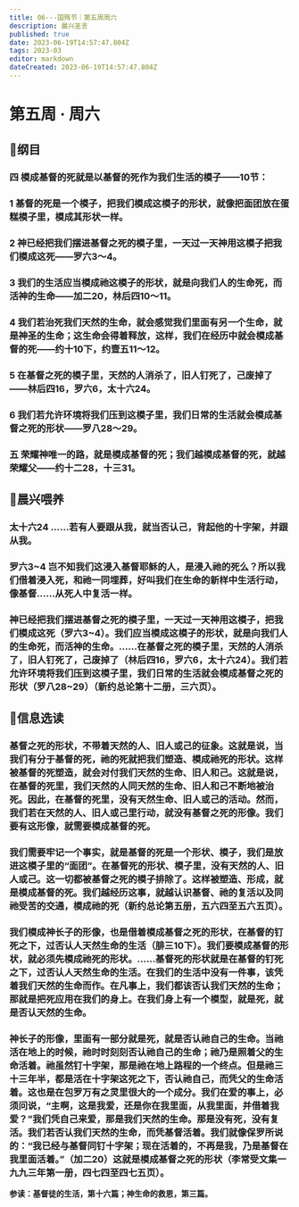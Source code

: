 ```yaml
---
title: 06---国殇节｜第五周周六
description: 晨兴圣言
published: true
date: 2023-06-19T14:57:47.804Z
tags: 2023-03
editor: markdown
dateCreated: 2023-06-19T14:57:47.804Z
---
```


# 第五周 · 周六
## 📖纲目

### 四	模成基督的死就是以基督的死作为我们生活的模子——10节：

### 1	基督的死是一个模子，把我们模成这模子的形状，就像把面团放在蛋糕模子里，模成其形状一样。

### 2	神已经把我们摆进基督之死的模子里，一天过一天神用这模子把我们模成这死——罗六3～4。

### 3	我们的生活应当模成祂这模子的形状，就是向我们人的生命死，而活神的生命——加二20，林后四10～11。

### 4	我们若治死我们天然的生命，就会感觉我们里面有另一个生命，就是神圣的生命；这生命会得着释放，这样，我们在经历中就会模成基督的死——约十10下，约壹五11～12。

### 5	在基督之死的模子里，天然的人消杀了，旧人钉死了，己废掉了——林后四16，罗六6，太十六24。

### 6	我们若允许环境将我们压到这模子里，我们日常的生活就会模成基督之死的形状——罗八28～29。

### 五	荣耀神唯一的路，就是模成基督的死；我们越模成基督的死，就越荣耀父——约十二28，十三31。

## 📖晨兴喂养

### **太十六24    ……若有人要跟从我，就当否认己，背起他的十字架，并跟从我。**

### **罗六3~4    岂不知我们这浸入基督耶稣的人，是浸入祂的死么？所以我们借着浸入死，和祂一同埋葬，好叫我们在生命的新样中生活行动，像基督……从死人中复活一样。**

### 神已经把我们摆进基督之死的模子里，一天过一天神用这模子，把我们模成这死（罗六3~4）。我们应当模成这模子的形状，就是向我们人的生命死，而活神的生命。……在基督之死的模子里，天然的人消杀了，旧人钉死了，己废掉了（林后四16，罗六6，太十六24）。我们若允许环境将我们压到这模子里，我们日常的生活就会模成基督之死的形状（罗八28~29）（新约总论第十二册，三六页）。

## 📖信息选读

### 基督之死的形状，不带着天然的人、旧人或己的征象。这就是说，当我们有分于基督的死，祂的死就把我们塑造、模成祂死的形状。这样被基督的死塑造，就会对付我们天然的生命、旧人和己。这就是说，在基督的死里，我们天然的人同天然的生命、旧人和己不断地被治死。因此，在基督的死里，没有天然生命、旧人或己的活动。然而，我们若在天然的人、旧人或己里行动，就没有基督之死的形像。我们要有这形像，就需要模成基督的死。

### 我们需要牢记一个事实，就是基督的死是一个形状、模子，我们是放进这模子里的“面团”。在基督死的形状、模子里，没有天然的人、旧人或己。这一切都被基督之死的模子排除了。这样被塑造、形成，就是模成基督的死。我们越经历这事，就越认识基督、祂的复活以及同祂受苦的交通，模成祂的死（新约总论第五册，五六四至五六五页）。

### 我们模成神长子的形像，也是借着模成基督之死的形状，在基督的钉死之下，过否认人天然生命的生活（腓三10下）。我们要模成基督的形状，就必须先模成祂死的形状。……基督死的形状就是在基督的钉死之下，过否认人天然生命的生活。在我们的生活中没有一件事，该凭着我们天然的生命而作。在凡事上，我们都该否认我们天然的生命；那就是把死应用在我们的身上。在我们身上有一个模型，就是死，就是否认天然的生命。

### 神长子的形像，里面有一部分就是死，就是否认祂自己的生命。当祂活在地上的时候，祂时时刻刻否认祂自己的生命；祂乃是照着父的生命活着。祂虽然钉十字架，那是祂在地上路程的一个终点。但是祂三十三年半，都是活在十字架这死之下，否认祂自己，而凭父的生命活着。这也是在包罗万有之灵里很大的一个成分。我们在爱的事上，必须问说，“主啊，这是我爱，还是你在我里面，从我里面，并借着我爱？”我们凭自己来爱，那是我们天然的生命。那是没有死，没有复活。我们若否认我们天然的生命，而凭基督活着。我们就像保罗所说的：“我已经与基督同钉十字架；现在活着的，不再是我，乃是基督在我里面活着。”（加二20）这就是模成基督之死的形状（李常受文集一九九三年第一册，四七四至四七五页）。

**参读：基督徒的生活，第十六篇；神生命的救恩，第三篇。**
